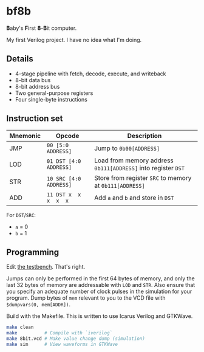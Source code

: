 # bf8b

**B**aby's **F**irst **8**-**B**it computer.

My first Verilog project. I have no idea what I'm doing.

## Details

- 4-stage pipeline with fetch, decode, execute, and writeback
- 8-bit data bus
- 8-bit address bus
- Two general-purpose registers
- Four single-byte instructions

## Instruction set

| Mnemonic | Opcode | Description |
|----------|--------|-------------|
| JMP | `00 [5:0     ADDRESS]` | Jump to `0b00[ADDRESS]` |
| LOD | `01 DST [4:0 ADDRESS]` | Load from memory address `0b111[ADDRESS]` into register `DST` |
| STR | `10 SRC [4:0 ADDRESS]` | Store from register `SRC` to memory at `0b111[ADDRESS]` |
| ADD | `11 DST x  x  x  x  x` | Add `a` and `b` and store in `DST` |

For `DST`/`SRC`:
- `a` = 0
- `b` = 1

## Programming

Edit [the testbench](/8bit_tb.v). That's right.

Jumps can only be performed in the first 64 bytes of memory, and only the last 32 bytes of memory are addressable with `LOD` and `STR`.
Also ensure that you specify an adequate number of clock pulses in the simulation for your program.
Dump bytes of `mem` relevant to you to the VCD file with `$dumpvars(0, mem[ADDR])`.

Build with the Makefile. This is written to use Icarus Verilog and GTKWave.

```sh
make clean
make          # Compile with `iverilog`
make 8bit.vcd # Make value change dump (simulation)
make sim      # View waveforms in GTKWave
```
